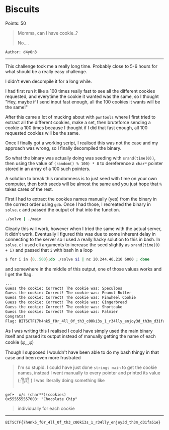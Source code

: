 # Biscuits

Points: 50

> Momma, can I have cookie..?
> 
> No....

`Author: d4y0n3`

---

This challenge took me a really long time. Probably close to 5-6 hours for what should be a really easy challenge.

I didn't even decompile it for a long while. 

I had first run it like a 100 times really fast to see all the different cookies requested, and everytime the cookie it wanted was the same, so I thought "Hey, maybe if I send input fast enough, all the 100 cookies it wants will be the same!"

After this came a lot of mucking about with `pwntools` where I first tried to extract all the different cookies, make a set, then bruteforce sending a cookie a 100 times because I thought if I did that fast enough, all 100 requested cookies will be the same. 

Once I finally got a working script, I realised this was not the case and my approach was wrong, so I finally decompiled the binary. 

So what the binary was actually doing was seeding with `srand(time(0))`, then using the value of `(random() % 100) * 8` to dereference a `char*` pointer stored in an array of a 100 such pointers. 

A solution to break this randomness is to just seed with time on your own computer, then both seeds will be almost the same and you just hope that `%` takes cares of the rest. 

First I had to extract the cookies names manually (yes) from the binary in the correct order using `gdb`. Once I had those, I recreated the binary in `solve.c` and passed the output of that into the function.

```sh
./solve | ./main
```

Clearly this will work, however when I tried the same with the actual server, it didn't work. Eventually I figured this was due to some inherent delay in connecting to the server so I used a really hacky solution to this in bash. In `solve.c` I used cli arguments to increase the seed slightly as `srand(time(0) + i)` and passed that `i` with bash in a loop

```bash
$ for i in {0..500};do ./solve $i | nc 20.244.40.210 6000 ; done
```

and somewhere in the middle of this output, one of those values works and I get the flag.

```sh
...
Guess the cookie: Correct! The cookie was: Speculoos
Guess the cookie: Correct! The cookie was: Peanut Butter
Guess the cookie: Correct! The cookie was: Pinwheel Cookie
Guess the cookie: Correct! The cookie was: Gingerbread
Guess the cookie: Correct! The cookie was: Shortcake
Guess the cookie: Correct! The cookie was: Palmier
Congrats!
Flag: BITSCTF{7h4nk5_f0r_4ll_0f_th3_c00ki3s_1_r34lly_enjoy3d_th3m_d31fa51e}
```

As I was writing this I realised I could have simply used the main binary itself and parsed its output instead of manually getting the name of each cookie (ಥ﹏ಥ)

Though I supposed I wouldn't have been able to do my bash thingy in that case and been even more frustrated

> I'm so stupid. I could have just done `strings main` to get the cookie names, instead I went manually to every pointer and printed its value (;´༎ຶД༎ຶ`)
> I was literally doing something like
```gdb
gef➤  x/s (char**)(cookies)
0x555555557008:	"Chocolate Chip"
```
> individually for each cookie

---

```sh
BITSCTF{7h4nk5_f0r_4ll_0f_th3_c00ki3s_1_r34lly_enjoy3d_th3m_d31fa51e}
```
